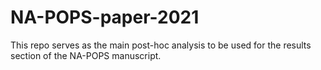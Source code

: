 # NA-POPS-paper-2021

This repo serves as the main post-hoc analysis to be used for the results
section of the NA-POPS manuscript. 
